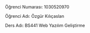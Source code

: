 Öğrenci Numarası: 1030520970

Öğrenci Adı: Özgür Kılıçaslan

Ders Adı: BS441 Web Yazılım Geliştirme
